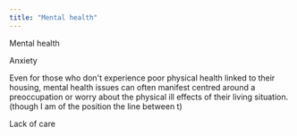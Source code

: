 ```yaml
---
title: "Mental health"
---
```



Mental health 

Anxiety 
 

Even for those who don't experience poor physical health linked to their housing, mental health issues can often manifest centred around a preoccupation or worry about the physical ill effects of their living situation. (though I am of the position the line between t)


Lack of care 
